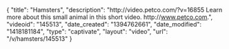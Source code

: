 {
    "title": "Hamsters",
    "description": "http:\/\/video.petco.com\/?v=16855 Learn more about this small animal in this short video. http:\/\/www.petco.com.",
    "videoid": "145513",
    "date_created": "1394762661",
    "date_modified": "1418181184",
    "type": "captivate",
    "layout": "video",
    "url": "\/v\/hamsters\/145513"
}